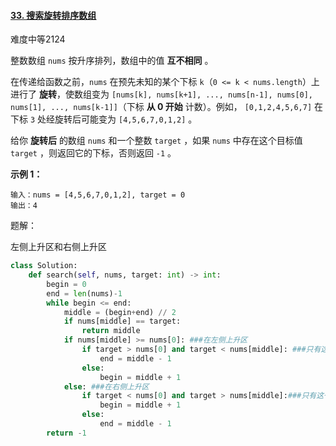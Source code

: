 #### [33. 搜索旋转排序数组](https://leetcode.cn/problems/search-in-rotated-sorted-array/)

难度中等2124

整数数组 `nums` 按升序排列，数组中的值 **互不相同** 。

在传递给函数之前，`nums` 在预先未知的某个下标 `k`（`0 <= k < nums.length`）上进行了 **旋转**，使数组变为 `[nums[k], nums[k+1], ..., nums[n-1], nums[0], nums[1], ..., nums[k-1]]`（下标 **从 0 开始** 计数）。例如， `[0,1,2,4,5,6,7]` 在下标 `3` 处经旋转后可能变为 `[4,5,6,7,0,1,2]` 。

给你 **旋转后** 的数组 `nums` 和一个整数 `target` ，如果 `nums` 中存在这个目标值 `target` ，则返回它的下标，否则返回 `-1` 。

 

**示例 1：**

```
输入：nums = [4,5,6,7,0,1,2], target = 0
输出：4
```



题解：

左侧上升区和右侧上升区

```python
class Solution:
    def search(self, nums, target: int) -> int:
        begin = 0
        end = len(nums)-1
        while begin <= end:
            middle = (begin+end) // 2
            if nums[middle] == target:
                return middle
            if nums[middle] >= nums[0]: ###在左侧上升区
                if target > nums[0] and target < nums[middle]: ###只有这一种情况会往左走
                    end = middle - 1
                else:
                    begin = middle + 1
            else: ###在右侧上升区
                if target < nums[0] and target > nums[middle]:###只有这一种情况会往右走
                    begin = middle + 1
                else:
                    end = middle - 1
        return -1
```

